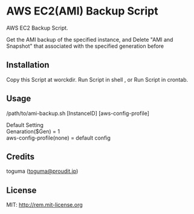 # AWS EC2(AMI) Backup Script 
AWS EC2 Backup Script.

 Get the AMI backup of the specified instance, 
 and 
 Delete "AMI and Snapshot" that associated with the specified generation before
  
## Installation
  
Copy this Script at worckdir.
Run Script in shell , or Run Script in crontab.
  
## Usage
  
/path/to/ami-backup.sh [InstanceID] [aws-config-profile] 
  
 Default Setting  
 Genaration($Gen) = 1  
 aws-config-profile(none) = default config 
  
## Credits
  
toguma (toguma@proudit.jp)
  
## License
  
MIT: http://rem.mit-license.org

